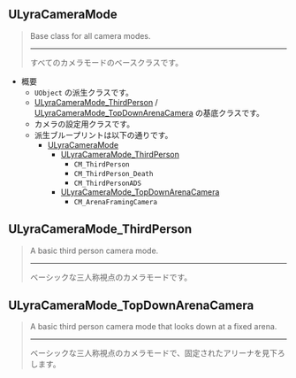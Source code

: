 ## ULyraCameraMode

> Base class for all camera modes.  
> 
> ----
> すべてのカメラモードのベースクラスです。  

* 概要
	* `UObject` の派生クラスです。
	* [ULyraCameraMode_ThirdPerson] / [ULyraCameraMode_TopDownArenaCamera] の基底クラスです。
	* カメラの設定用クラスです。
	* 派生ブループリントは以下の通りです。
		* [ULyraCameraMode]
			* [ULyraCameraMode_ThirdPerson]
				* `CM_ThirdPerson`
				* `CM_ThirdPerson_Death`
				* `CM_ThirdPersonADS`
			* [ULyraCameraMode_TopDownArenaCamera]
				* `CM_ArenaFramingCamera`

## ULyraCameraMode_ThirdPerson

> A basic third person camera mode.  
> 
> ----
> ベーシックな三人称視点のカメラモードです。 


## ULyraCameraMode_TopDownArenaCamera

> A basic third person camera mode that looks down at a fixed arena.  
> 
> ----
> ベーシックな三人称視点のカメラモードで、固定されたアリーナを見下ろします。 


<!--- ページ内のリンク --->

<!--- 自前の画像へのリンク --->

<!--- generated --->
[ULyraCameraMode]: ../../Lyra/Etc/ULyraCameraMode.md#ulyracameramode
[ULyraCameraMode_ThirdPerson]: ../../Lyra/Etc/ULyraCameraMode.md#ulyracameramode_thirdperson
[ULyraCameraMode_TopDownArenaCamera]: ../../Lyra/Etc/ULyraCameraMode.md#ulyracameramode_topdownarenacamera
